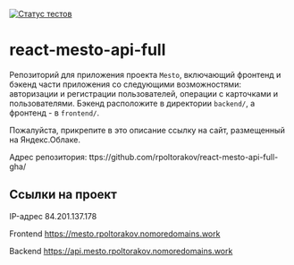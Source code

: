 [![Статус тестов](../../actions/workflows/tests.yml/badge.svg)](../../actions/workflows/tests.yml)

# react-mesto-api-full
Репозиторий для приложения проекта `Mesto`, включающий фронтенд и бэкенд части приложения со следующими возможностями: авторизации и регистрации пользователей, операции с карточками и пользователями. Бэкенд расположите в директории `backend/`, а фронтенд - в `frontend/`. 
  
Пожалуйста, прикрепите в это описание ссылку на сайт, размещенный на Яндекс.Облаке.

Адрес репозитория: ttps://github.com/rpoltorakov/react-mesto-api-full-gha/

## Ссылки на проект

IP-адрес 84.201.137.178

Frontend https://mesto.rpoltorakov.nomoredomains.work

Backend https://api.mesto.rpoltorakov.nomoredomains.work
